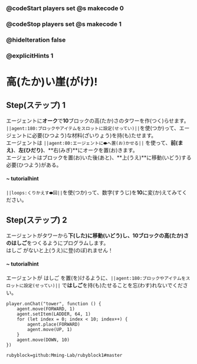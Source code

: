 ### @codeStart players set @s makecode 0
### @codeStop players set @s makecode 1

### @hideIteration false 
### @explicitHints 1


# 高(たか)い崖(がけ)!

## Step(ステップ) 1 
エージェントに**オーク**で**10**ブロックの高(たか)さのタワーを作(つく)らせます。</br>
``||agent:180:ブロックやアイテムをスロットに設定(せってい)||``を使(つか)って、エージェントに必要(ひつよう)な材料(ざいりょう)を持(も)たせます。</br>
エージェントは ``||agent:80:エージェントに⬬へ置(お)かせる||`` を使って、**前(まえ)**、**左(ひだり)**、**右(みぎ)**にオークを置(お)きます。</br>
エージェントはブロックを置(お)いた後(あと)、**上(うえ)**に移動(いどう)する必要(ひつよう)がある。 </br>

#### ~ tutorialhint 
``||loops:くりかえす⬬回||``を使(つか)って、数字(すうじ)を**10**に変(か)えてみてください。

## Step(ステップ) 2
エージェントがタワーから**下(した)**に移動(いどう)し、**10**ブロックの高(たか)さの**はしご**をつくるようにプログラムします。</br>
はしご がないと上(うえ)に登(のぼ)れません！

#### ~ tutorialhint 
エージェントが はしご を置(を)けるように、``||agent:180:ブロックやアイテムをスロットに設定(せってい)||`` で**はしご**を持(も)たせることを忘(わす)れないでください。


```ghost
player.onChat("tower", function () {
    agent.move(FORWARD, 1)
    agent.setItem(LADDER, 64, 1)
    for (let index = 0; index < 10; index++) {
        agent.place(FORWARD)
        agent.move(UP, 1)
    }
    agent.move(DOWN, 10)
})

``` 
```package
rubyblock=github:Mming-Lab/rubyblock1#master
```


